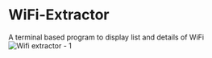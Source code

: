 # WiFi-Extractor
A terminal based program to display list and details of WiFi
![Wifi extractor - 1](https://user-images.githubusercontent.com/76881227/185760657-3aebf217-593a-4954-b773-b475dfccd6e1.JPG)
